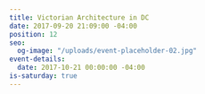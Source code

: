 ```yaml
---
title: Victorian Architecture in DC
date: 2017-09-20 21:09:00 -04:00
position: 12
seo:
  og-image: "/uploads/event-placeholder-02.jpg"
event-details:
  date: 2017-10-21 00:00:00 -04:00
is-saturday: true
---
```


